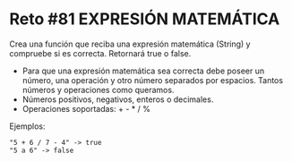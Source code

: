 # Reto #81 EXPRESIÓN MATEMÁTICA

Crea una función que reciba una expresión matemática (String) y compruebe si es correcta. Retornará true o false.

- Para que una expresión matemática sea correcta debe poseer un número, una operación y otro número separados por espacios. Tantos números y operaciones como queramos.
- Números positivos, negativos, enteros o decimales.
- Operaciones soportadas: + - \* / %

Ejemplos:

    "5 + 6 / 7 - 4" -> true
    "5 a 6" -> false
